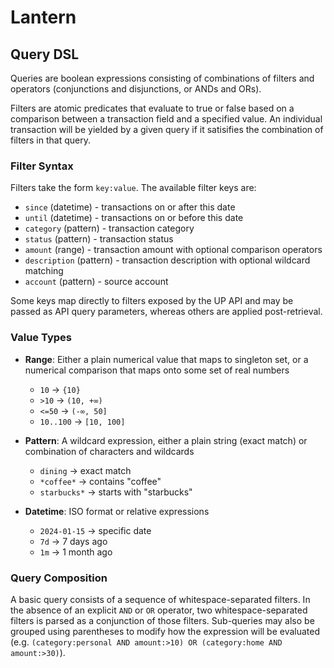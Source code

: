 # Lantern

## Query DSL

Queries are boolean expressions consisting of combinations of filters and operators (conjunctions and disjunctions, or ANDs and ORs).

Filters are atomic predicates that evaluate to true or false based on a comparison between a transaction field and a specified value. An individual transaction
will be yielded by a given query if it satisifies the combination of filters in that query.

### Filter Syntax

Filters take the form `key:value`. The available filter keys are:

- `since` (datetime) - transactions on or after this date
- `until` (datetime) - transactions on or before this date  
- `category` (pattern) - transaction category
- `status` (pattern) - transaction status
- `amount` (range) - transaction amount with optional comparison operators
- `description` (pattern) - transaction description with optional wildcard matching
- `account` (pattern) - source account

Some keys map directly to filters exposed by the UP API and may be passed as API query parameters, whereas others are
applied post-retrieval.

### Value Types

- **Range**: Either a plain numerical value that maps to singleton set, or a numerical comparison that maps onto some set of real numbers
  - `10` → `{10}`
  - `>10` → `(10, +∞)`
  - `<=50` → `(-∞, 50]`
  - `10..100` → `[10, 100]`

- **Pattern**: A wildcard expression, either a plain string (exact match) or combination of characters and wildcards
  - `dining` → exact match
  - `*coffee*` → contains "coffee"
  - `starbucks*` → starts with "starbucks"

- **Datetime**: ISO format or relative expressions
  - `2024-01-15` → specific date
  - `7d` → 7 days ago
  - `1m` → 1 month ago

### Query Composition

A basic query consists of a sequence of whitespace-separated filters. In the absence of an explicit `AND` or `OR` operator, two
whitespace-separated filters is parsed as a conjunction of those filters. Sub-queries may also be grouped using
parentheses to modify how the expression will be evaluated (e.g. `(category:personal AND amount:>10) OR (category:home
AND amount:>30)`).
